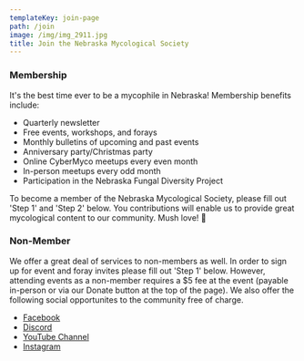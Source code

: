 ```yaml
---
templateKey: join-page
path: /join
image: /img/img_2911.jpg
title: Join the Nebraska Mycological Society
---
```

### Membership
It's the best time ever to be a mycophile in Nebraska! Membership benefits include:
* Quarterly newsletter
* Free events, workshops, and forays
* Monthly bulletins of upcoming and past events
* Anniversary party/Christmas party
* Online CyberMyco meetups every even month
* In-person meetups every odd month
* Participation in the Nebraska Fungal Diversity Project

To become a member of the Nebraska Mycological Society, please fill out 'Step 1' and 'Step 2' below. You contributions will enable us to provide great mycological content to our community. Mush love! 🍄

### Non-Member
We offer a great deal of services to non-members as well. In order to sign up for event and foray invites please fill out 'Step 1' below. However, attending events as a non-member requires a $5 fee at the event (payable in-person or via our Donate button at the top of the page). We also offer the following social opportunites to the community free of charge.
* [Facebook](https://www.facebook.com/groups/nemyco)
* [Discord](https://discord.gg/bkHTemVyNP)
* [YouTube Channel](https://www.youtube.com/channel/UCH8awFI3fmHrWhSgAPI26Kw)
* [Instagram](https://www.instagram.com/nebmyco/)